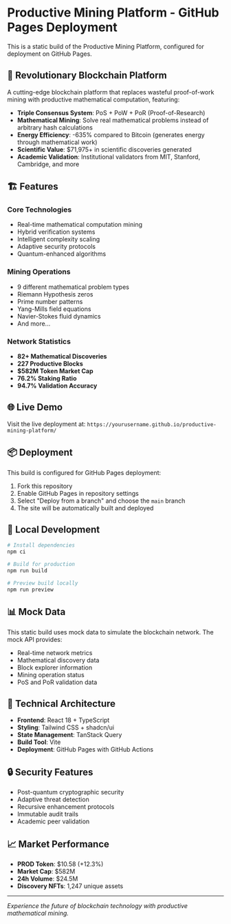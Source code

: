 # Productive Mining Platform - GitHub Pages Deployment

This is a static build of the Productive Mining Platform, configured for deployment on GitHub Pages.

## 🚀 Revolutionary Blockchain Platform

A cutting-edge blockchain platform that replaces wasteful proof-of-work mining with productive mathematical computation, featuring:

- **Triple Consensus System**: PoS + PoW + PoR (Proof-of-Research)
- **Mathematical Mining**: Solve real mathematical problems instead of arbitrary hash calculations
- **Energy Efficiency**: -635% compared to Bitcoin (generates energy through mathematical work)
- **Scientific Value**: $71,975+ in scientific discoveries generated
- **Academic Validation**: Institutional validators from MIT, Stanford, Cambridge, and more

## 🏗️ Features

### Core Technologies
- Real-time mathematical computation mining
- Hybrid verification systems
- Intelligent complexity scaling
- Adaptive security protocols
- Quantum-enhanced algorithms

### Mining Operations
- 9 different mathematical problem types
- Riemann Hypothesis zeros
- Prime number patterns
- Yang-Mills field equations
- Navier-Stokes fluid dynamics
- And more...

### Network Statistics
- **82+ Mathematical Discoveries**
- **227 Productive Blocks**
- **$582M Token Market Cap**
- **76.2% Staking Ratio**
- **94.7% Validation Accuracy**

## 🌐 Live Demo

Visit the live deployment at: `https://yourusername.github.io/productive-mining-platform/`

## 📦 Deployment

This build is configured for GitHub Pages deployment:

1. Fork this repository
2. Enable GitHub Pages in repository settings
3. Select "Deploy from a branch" and choose the `main` branch
4. The site will be automatically built and deployed

## 🔧 Local Development

```bash
# Install dependencies
npm ci

# Build for production
npm run build

# Preview build locally
npm run preview
```

## 📊 Mock Data

This static build uses mock data to simulate the blockchain network. The mock API provides:

- Real-time network metrics
- Mathematical discovery data
- Block explorer information
- Mining operation status
- PoS and PoR validation data

## 🎯 Technical Architecture

- **Frontend**: React 18 + TypeScript
- **Styling**: Tailwind CSS + shadcn/ui
- **State Management**: TanStack Query
- **Build Tool**: Vite
- **Deployment**: GitHub Pages with GitHub Actions

## 🔒 Security Features

- Post-quantum cryptographic security
- Adaptive threat detection
- Recursive enhancement protocols
- Immutable audit trails
- Academic peer validation

## 📈 Market Performance

- **PROD Token**: $10.58 (+12.3%)
- **Market Cap**: $582M
- **24h Volume**: $24.5M
- **Discovery NFTs**: 1,247 unique assets

---

*Experience the future of blockchain technology with productive mathematical mining.*